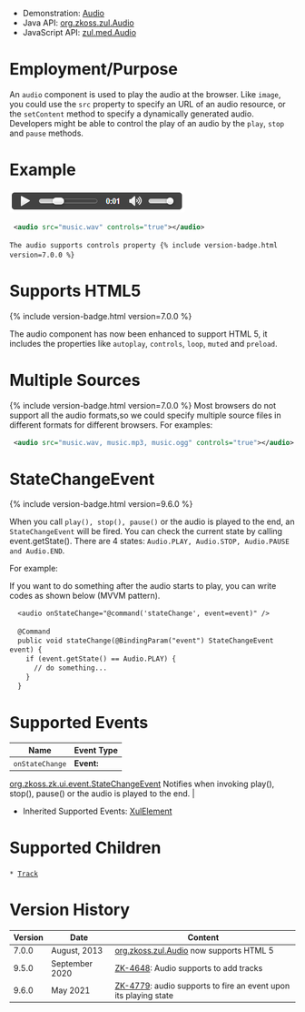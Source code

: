 
- Demonstration: [Audio](http://www.zkoss.org/zksandbox/userguide/#u5)
- Java API: [org.zkoss.zul.Audio](https://www.zkoss.org/javadoc/latest/zk/org/zkoss/zul/Audio.html)
- JavaScript API: [zul.med.Audio](https://www.zkoss.org/javadoc/latest/jsdoc/classes/zul.med.Audio.html)

# Employment/Purpose

An `audio` component is used to play the audio at the browser. Like
`image`, you could use the `src` property to specify an URL of an audio
resource, or the `setContent` method to specify a dynamically generated
audio. Developers might be able to control the play of an audio by the
`play`, `stop` and `pause` methods.

# Example

![](/zk_component_ref/images/ZKComRef_Audio_Example.png)

```xml
 <audio src="music.wav" controls="true"></audio>
```

`The audio supports controls property {% include version-badge.html version=7.0.0 %}`

# Supports HTML5

{% include version-badge.html version=7.0.0 %}

The audio component has now been enhanced to support HTML 5, it includes
the properties like `autoplay`, `controls`, `loop`, `muted` and
`preload`.

# Multiple Sources

{% include version-badge.html version=7.0.0 %} Most browsers do not support all the
audio formats,so we could specify multiple source files in different
formats for different browsers. For examples:

```xml
 <audio src="music.wav, music.mp3, music.ogg" controls="true"></audio>
```

# StateChangeEvent

{% include version-badge.html version=9.6.0 %}

When you call `play(), stop(), pause()` or the audio is played to the
end, an `StateChangeEvent` will be fired. You can check the current
state by calling event.getState(). There are 4 states:
`Audio.PLAY, Audio.STOP, Audio.PAUSE and Audio.END`.

For example:

If you want to do something after the audio starts to play, you can
write codes as shown below (MVVM pattern).

      <audio onStateChange="@command('stateChange', event=event)" />

      @Command
      public void stateChange(@BindingParam("event") StateChangeEvent event) {
        if (event.getState() == Audio.PLAY) {
          // do something...
        }
      }

# Supported Events

| Name | Event Type |
|---|---|
| `onStateChange` | <strong>Event:</strong>
[org.zkoss.zk.ui.event.StateChangeEvent](https://www.zkoss.org/javadoc/latest/zk/org/zkoss/zk/ui/event/StateChangeEvent.html) Notifies when
invoking play(), stop(), pause() or the audio is played to the
end. |

- Inherited Supported Events: [ XulElement]({{site.baseurl}}/zk_component_ref/xulelement#Supported_Events)

# Supported Children

`* `[`Track`]({{site.baseurl}}/zk_component_ref/track)



# Version History



| Version | Date           | Content                                                                                                     |
|---------|----------------|-------------------------------------------------------------------------------------------------------------|
| 7.0.0   | August, 2013   | [org.zkoss.zul.Audio](https://www.zkoss.org/javadoc/latest/zk/org/zkoss/zul/Audio.html) now supports HTML 5                                                  |
| 9.5.0   | September 2020 | [ZK-4648](https://tracker.zkoss.org/browse/ZK-4648): Audio supports to add tracks                           |
| 9.6.0   | May 2021       | [ZK-4779](https://tracker.zkoss.org/browse/ZK-4779): audio supports to fire an event upon its playing state |


